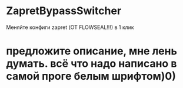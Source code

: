 # ZapretBypassSwitcher
Меняйте конфиги zapret (ОТ FLOWSEAL!!!) в 1 клик

# предложите описание, мне лень думать. всё что надо написано в самой проге белым шрифтом)0)

